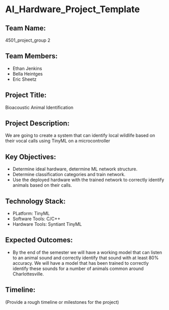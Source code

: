 # AI_Hardware_Project_Template

## Team Name: 
4501_project_group 2

## Team Members:
- Ethan Jenkins
- Bella Heintges
- Eric Sheetz

## Project Title:
Bioacoustic Animal Identification

## Project Description:
We are going to create a system that can identify local wildlife based on their vocal calls using TinyML on a microcontroller


## Key Objectives:
- Determine ideal hardware, determine ML network structure. 
- Determine classification categories and train network. 
- Use the deployed hardware with the trained network to correctly identify animals based on their calls. 

## Technology Stack:
- PLatform: TinyML 
- Software Tools: C/C++
- Hardware Tools: Syntiant TinyML

## Expected Outcomes:
- By the end of the semester we will have a working model that can listen to an animal sound and correctly identify that sound with at least 80% accuracy. We will have a model that has been trained to correctly identify these sounds for a number of animals common around Charlottesville. 

## Timeline:
(Provide a rough timeline or milestones for the project)

